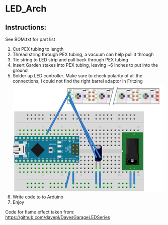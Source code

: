 # LED_Arch

## Instructions:
See BOM.txt for part list
1. Cut PEX tubing to length
2. Thread string through PEX tubing, a vacuum can help pull it through
3. Tie string to LED strip and pull back through PEX tubing
4. Insert Garden stakes into PEX tubing, leaving ~6 inches to put into the ground
5. Solder up LED controller.  Make sure to check polarity of all the connections, I could not find the right barrel adaptor in Fritzing ![Alt](/LED_Arch_Controller.png "Title")
6. Write code to to Arduino
7. Enjoy

Code for flame effect taken from: https://github.com/davepl/DavesGarageLEDSeries
